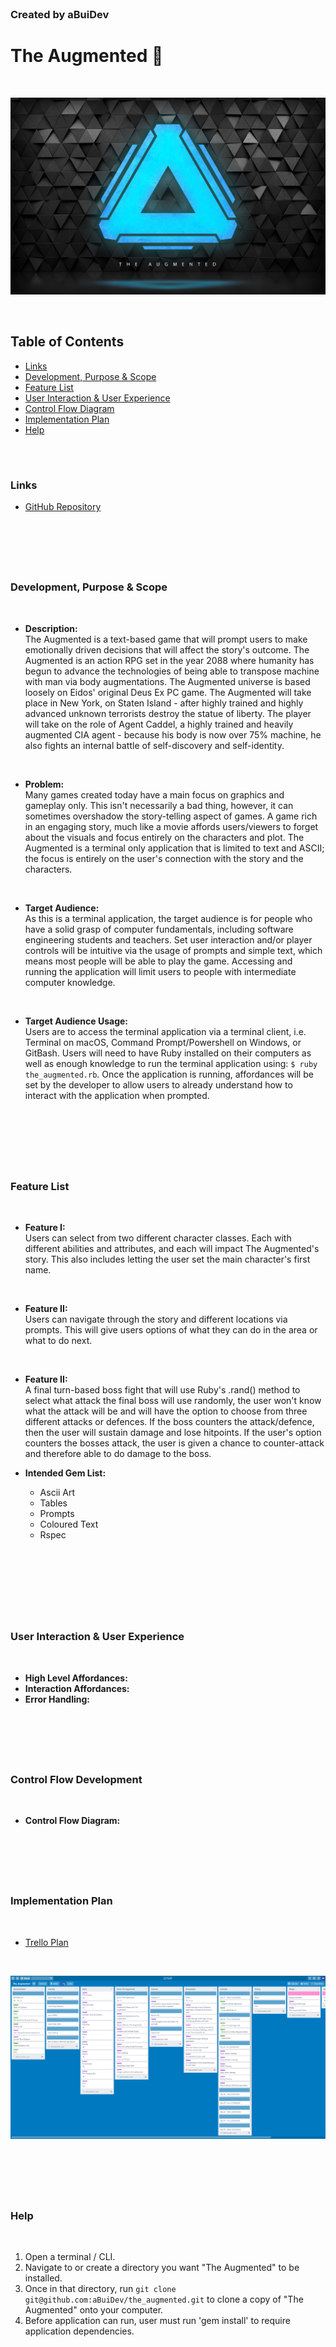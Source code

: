 <br>

### Created by aBuiDev
# The Augmented 🦾

<br>

![The-Augmented-Cover-Image](./the_augmented_cover_image.jpg)

<br>

## Table of Contents
- [Links](###Links)
- [Development, Purpose & Scope](###Development,-Purpose-&-Scope)
- [Feature List](###Feature-List)
- [User Interaction & User Experience](###User-Interaction-&-User-Experience)
- [Control Flow Diagram](###Control-Flow-Development)
- [Implementation Plan](###Implementation-Plan)
- [Help](###Help)

<br>

#

### Links
* [GitHub Repository](https://github.com/aBuiDev/the_augmented.git)

<br>

#

<br>

### Development, Purpose & Scope
<br>

* **Description:** <br>
The Augmented is a text-based game that will prompt users to make emotionally driven decisions that will affect the story's outcome. The Augmented is an action RPG set in the year 2088 where humanity has begun to advance the technologies of being able to transpose machine with man via body augmentations. The Augmented universe is based loosely on Eidos' original Deus Ex PC game. The Augmented will take place in New York, on Staten Island - after highly trained and highly advanced unknown terrorists destroy the statue of liberty. The player will take on the role of Agent Caddel, a highly trained and heavily augmented CIA agent - because his body is now over 75% machine, he also fights an internal battle of self-discovery and self-identity.
<br>

* **Problem:** <br>
Many games created today have a main focus on graphics and gameplay only. This isn't necessarily a bad thing, however, it can sometimes overshadow the story-telling aspect of games. A game rich in an engaging story, much like a movie affords users/viewers to forget about the visuals and focus entirely on the characters and plot. The Augmented is a terminal only application that is limited to text and ASCII; the focus is entirely on the user's connection with the story and the characters.
<br>

* **Target Audience:** <br>
As this is a terminal application, the target audience is for people who have a solid grasp of computer fundamentals, including software engineering students and teachers. Set user interaction and/or player controls will be intuitive via the usage of prompts and simple text, which means most people will be able to play the game. Accessing and running the application will limit users to people with intermediate computer knowledge.
<br>

* **Target Audience Usage:** <br>
Users are to access the terminal application via a terminal client, i.e. Terminal on macOS, Command Prompt/Powershell on Windows, or GitBash. Users will need to have Ruby installed on their computers as well as enough knowledge to run the terminal application using: ```$ ruby the_augmented.rb```. Once the application is running, affordances will be set by the developer to allow users to already understand how to interact with the application when prompted.
<br>

<br>

#

<br>

### Feature List
<br>

* **Feature I:** <br>
Users can select from two different character classes. Each with different abilities and attributes, and each will impact The Augmented's story. This also includes letting the user set the main character's first name.
<br>

* **Feature II:** <br>
Users can navigate through the story and different locations via prompts. This will give users options of what they can do in the area or what to do next.
<br>

* **Feature II:** <br>
A final turn-based boss fight that will use Ruby's .rand() method to select what attack the final boss will use randomly, the user won't know what the attack will be and will have the option to choose from three different attacks or defences. If the boss counters the attack/defence, then the user will sustain damage and lose hitpoints. If the user's option counters the bosses attack, the user is given a chance to counter-attack and therefore able to do damage to the boss.

* **Intended Gem List:** <br>
    - Ascii Art
    - Tables
    - Prompts
    - Coloured Text
    - Rspec
<br>
    
<br>

<br>

#

<br>

### User Interaction & User Experience
<br>

* **High Level Affordances:**
* **Interaction Affordances:**
* **Error Handling:**

<br>

#

<br>

### Control Flow Development
<br>

* **Control Flow Diagram:**

<br>

#

<br>

### Implementation Plan
<br>

* [Trello Plan](https://trello.com/b/TNtHkGjY/theaugmented)

<br>

![Trello Screenshot](./trello_screenshot.jpg)

<br>

#

<br>

### Help
<br>

1. Open a terminal / CLI.
2. Navigate to or create a directory you want "The Augmented" to be installed.
3. Once in that directory, run ```git clone git@github.com:aBuiDev/the_augmented.git``` to clone a copy of "The Augmented" onto your computer.
4. Before application can run, user must run 'gem install' to require application dependencies.